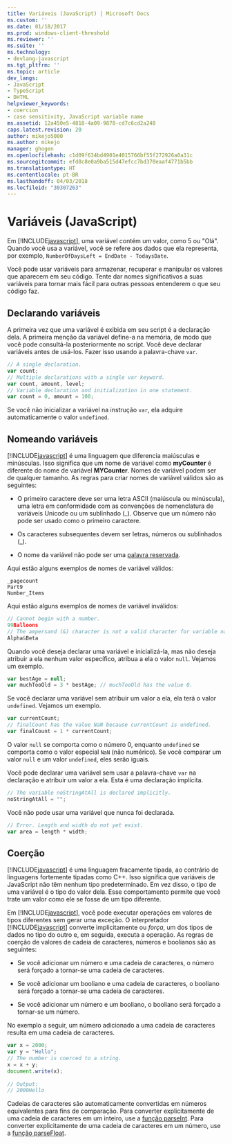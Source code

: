 ```yaml
---
title: Variáveis (JavaScript) | Microsoft Docs
ms.custom: ''
ms.date: 01/18/2017
ms.prod: windows-client-threshold
ms.reviewer: ''
ms.suite: ''
ms.technology:
- devlang-javascript
ms.tgt_pltfrm: ''
ms.topic: article
dev_langs:
- JavaScript
- TypeScript
- DHTML
helpviewer_keywords:
- coercion
- case sensitivity, JavaScript variable name
ms.assetid: 12a450e5-4818-4a09-9878-cd7c6cd2a248
caps.latest.revision: 20
author: mikejo5000
ms.author: mikejo
manager: ghogen
ms.openlocfilehash: c1d09f634bd4901e4015766bf55f272926a0a31c
ms.sourcegitcommit: efd8c8e0a9ba515d47efcc7bd370eaaf4771b5bb
ms.translationtype: HT
ms.contentlocale: pt-BR
ms.lasthandoff: 04/03/2018
ms.locfileid: "30307263"
---
```

# <a name="variables-javascript"></a>Variáveis (JavaScript)
Em [!INCLUDE[javascript](../javascript/includes/javascript-md.md)], uma variável contém um valor, como 5 ou "Olá". Quando você usa a variável, você se refere aos dados que ela representa, por exemplo, `NumberOfDaysLeft = EndDate - TodaysDate`.  
  
 Você pode usar variáveis para armazenar, recuperar e manipular os valores que aparecem em seu código. Tente dar nomes significativos a suas variáveis para tornar mais fácil para outras pessoas entenderem o que seu código faz.  
  
## <a name="declaring-variables"></a>Declarando variáveis  
 A primeira vez que uma variável é exibida em seu script é a declaração dela. A primeira menção da variável define-a na memória, de modo que você pode consultá-la posteriormente no script. Você deve declarar variáveis antes de usá-los. Fazer isso usando a palavra-chave `var`.  
  
```JavaScript  
// A single declaration.  
var count;    
// Multiple declarations with a single var keyword.  
var count, amount, level;      
// Variable declaration and initialization in one statement.  
var count = 0, amount = 100;   
```  
  
 Se você não inicializar a variável na instrução `var`, ela adquire automaticamente o valor `undefined`.  
  
## <a name="naming-variables"></a>Nomeando variáveis  
 [!INCLUDE[javascript](../javascript/includes/javascript-md.md)] é uma linguagem que diferencia maiúsculas e minúsculas. Isso significa que um nome de variável como **myCounter** é diferente do nome de variável **MYCounter**. Nomes de variável podem ser de qualquer tamanho. As regras para criar nomes de variável válidos são as seguintes:  
  
-   O primeiro caractere deve ser uma letra ASCII (maiúscula ou minúscula), uma letra em conformidade com as convenções de nomenclatura de variáveis Unicode ou um sublinhado (_). Observe que um número não pode ser usado como o primeiro caractere.  
  
-   Os caracteres subsequentes devem ser letras, números ou sublinhados (_).  
  
-   O nome da variável não pode ser uma [palavra reservada](../javascript/reference/javascript-reserved-words.md).  
  
 Aqui estão alguns exemplos de nomes de variável válidos:  
  
```  
_pagecount   
Part9   
Number_Items   
```  
  
 Aqui estão alguns exemplos de nomes de variável inválidos:  
  
```JavaScript  
// Cannot begin with a number.   
99Balloons     
// The ampersand (&) character is not a valid character for variable names.   
Alpha&Beta   
```  
  
 Quando você deseja declarar uma variável e inicializá-la, mas não deseja atribuir a ela nenhum valor específico, atribua a ela o valor `null`. Vejamos um exemplo.  
  
```JavaScript  
var bestAge = null;  
var muchTooOld = 3 * bestAge; // muchTooOld has the value 0.  
```  
  
 Se você declarar uma variável sem atribuir um valor a ela, ela terá o valor `undefined`. Vejamos um exemplo.  
  
```JavaScript  
var currentCount;  
// finalCount has the value NaN because currentCount is undefined.  
var finalCount = 1 * currentCount;   
```  
  
 O valor `null` se comporta como o número 0, enquanto `undefined` se comporta como o valor especial `NaN` (não numérico). Se você comparar um valor `null` e um valor `undefined`, eles serão iguais.  
  
 Você pode declarar uma variável sem usar a palavra-chave `var` na declaração e atribuir um valor a ela. Esta é uma declaração implícita.  
  
```JavaScript  
// The variable noStringAtAll is declared implicitly.  
noStringAtAll = "";   
```  
  
 Você não pode usar uma variável que nunca foi declarada.  
  
```JavaScript  
// Error. Length and width do not yet exist.  
var area = length * width;   
```  
  
## <a name="coercion"></a>Coerção  
 [!INCLUDE[javascript](../javascript/includes/javascript-md.md)] é uma linguagem fracamente tipada, ao contrário de linguagens fortemente tipadas como C++. Isso significa que variáveis de JavaScript não têm nenhum tipo predeterminado. Em vez disso, o tipo de uma variável é o tipo do valor dela. Esse comportamento permite que você trate um valor como ele se fosse de um tipo diferente.  
  
 Em [!INCLUDE[javascript](../javascript/includes/javascript-md.md)], você pode executar operações em valores de tipos diferentes sem gerar uma exceção. O interpretador [!INCLUDE[javascript](../javascript/includes/javascript-md.md)] converte implicitamente ou *força*, um dos tipos de dados no tipo do outro e, em seguida, executa a operação. As regras de coerção de valores de cadeia de caracteres, números e boolianos são as seguintes:  
  
-   Se você adicionar um número e uma cadeia de caracteres, o número será forçado a tornar-se uma cadeia de caracteres.  
  
-   Se você adicionar um booliano e uma cadeia de caracteres, o booliano será forçado a tornar-se uma cadeia de caracteres.  
  
-   Se você adicionar um número e um booliano, o booliano será forçado a tornar-se um número.  
  
 No exemplo a seguir, um número adicionado a uma cadeia de caracteres resulta em uma cadeia de caracteres.  
  
```JavaScript  
var x = 2000;  
var y = "Hello";  
// The number is coerced to a string.  
x = x + y;  
document.write(x);   
  
// Output:  
// 2000Hello  
```  
  
 Cadeias de caracteres são automaticamente convertidas em números equivalentes para fins de comparação. Para converter explicitamente de uma cadeia de caracteres em um inteiro, use a [função parseInt](../javascript/reference/parseint-function-javascript.md). Para converter explicitamente de uma cadeia de caracteres em um número, use a [função parseFloat](../javascript/reference/parsefloat-function-javascript.md).